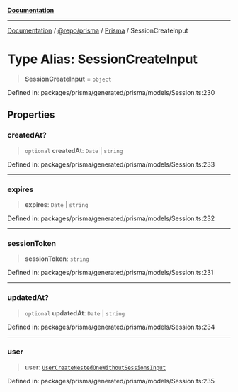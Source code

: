 [**Documentation**](../../../../../README.md)

***

[Documentation](../../../../../README.md) / [@repo/prisma](../../../README.md) / [Prisma](../README.md) / SessionCreateInput

# Type Alias: SessionCreateInput

> **SessionCreateInput** = `object`

Defined in: packages/prisma/generated/prisma/models/Session.ts:230

## Properties

### createdAt?

> `optional` **createdAt**: `Date` \| `string`

Defined in: packages/prisma/generated/prisma/models/Session.ts:233

***

### expires

> **expires**: `Date` \| `string`

Defined in: packages/prisma/generated/prisma/models/Session.ts:232

***

### sessionToken

> **sessionToken**: `string`

Defined in: packages/prisma/generated/prisma/models/Session.ts:231

***

### updatedAt?

> `optional` **updatedAt**: `Date` \| `string`

Defined in: packages/prisma/generated/prisma/models/Session.ts:234

***

### user

> **user**: [`UserCreateNestedOneWithoutSessionsInput`](UserCreateNestedOneWithoutSessionsInput.md)

Defined in: packages/prisma/generated/prisma/models/Session.ts:235
